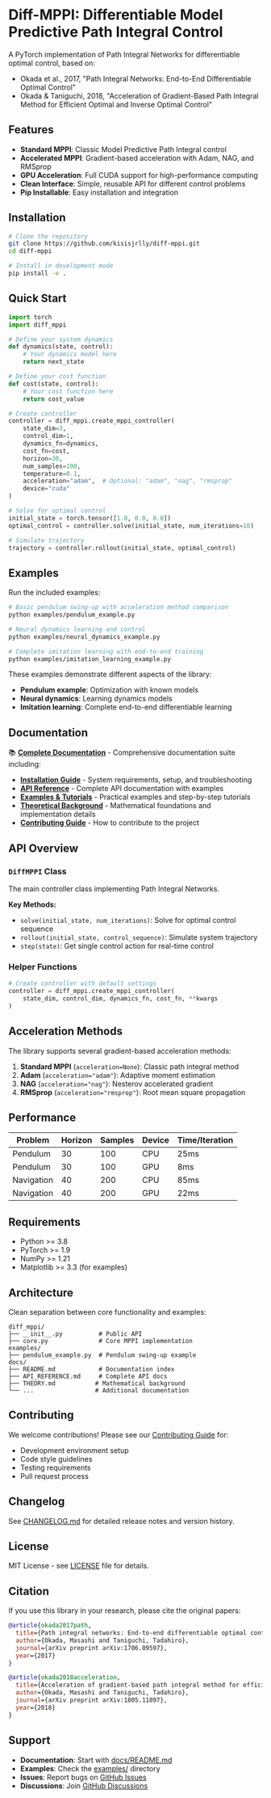 # Diff-MPPI: Differentiable Model Predictive Path Integral Control

A PyTorch implementation of Path Integral Networks for differentiable optimal control, based on:

- Okada et al., 2017, "Path Integral Networks: End-to-End Differentiable Optimal Control"
- Okada & Taniguchi, 2018, "Acceleration of Gradient-Based Path Integral Method for Efficient Optimal and Inverse Optimal Control"

## Features

- **Standard MPPI**: Classic Model Predictive Path Integral control
- **Accelerated MPPI**: Gradient-based acceleration with Adam, NAG, and RMSprop
- **GPU Acceleration**: Full CUDA support for high-performance computing
- **Clean Interface**: Simple, reusable API for different control problems
- **Pip Installable**: Easy installation and integration

## Installation

```bash
# Clone the repository
git clone https://github.com/kisisjrlly/diff-mppi.git
cd diff-mppi

# Install in development mode
pip install -e .
```

## Quick Start

```python
import torch
import diff_mppi

# Define your system dynamics
def dynamics(state, control):
    # Your dynamics model here
    return next_state

# Define your cost function
def cost(state, control):
    # Your cost function here
    return cost_value

# Create controller
controller = diff_mppi.create_mppi_controller(
    state_dim=3,
    control_dim=1,
    dynamics_fn=dynamics,
    cost_fn=cost,
    horizon=30,
    num_samples=100,
    temperature=0.1,
    acceleration="adam",  # Optional: "adam", "nag", "rmsprop"
    device="cuda"
)

# Solve for optimal control
initial_state = torch.tensor([1.0, 0.0, 0.0])
optimal_control = controller.solve(initial_state, num_iterations=10)

# Simulate trajectory
trajectory = controller.rollout(initial_state, optimal_control)
```

## Examples

Run the included examples:

```bash
# Basic pendulum swing-up with acceleration method comparison
python examples/pendulum_example.py

# Neural dynamics learning and control
python examples/neural_dynamics_example.py

# Complete imitation learning with end-to-end training
python examples/imitation_learning_example.py
```

These examples demonstrate different aspects of the library:
- **Pendulum example**: Optimization with known models
- **Neural dynamics**: Learning dynamics models
- **Imitation learning**: Complete end-to-end differentiable learning

## Documentation

📚 **[Complete Documentation](docs/README.md)** - Comprehensive documentation suite including:

- **[Installation Guide](docs/INSTALLATION.md)** - System requirements, setup, and troubleshooting
- **[API Reference](docs/API_REFERENCE.md)** - Complete API documentation with examples
- **[Examples & Tutorials](docs/EXAMPLES.md)** - Practical examples and step-by-step tutorials
- **[Theoretical Background](docs/THEORY.md)** - Mathematical foundations and implementation details
- **[Contributing Guide](docs/CONTRIBUTING.md)** - How to contribute to the project

## API Overview

### `DiffMPPI` Class

The main controller class implementing Path Integral Networks.

**Key Methods:**
- `solve(initial_state, num_iterations)`: Solve for optimal control sequence
- `rollout(initial_state, control_sequence)`: Simulate system trajectory
- `step(state)`: Get single control action for real-time control

### Helper Functions

```python
# Create controller with default settings
controller = diff_mppi.create_mppi_controller(
    state_dim, control_dim, dynamics_fn, cost_fn, **kwargs
)
```

## Acceleration Methods

The library supports several gradient-based acceleration methods:

1. **Standard MPPI** (`acceleration=None`): Classic path integral method
2. **Adam** (`acceleration="adam"`): Adaptive moment estimation
3. **NAG** (`acceleration="nag"`): Nesterov accelerated gradient
4. **RMSprop** (`acceleration="rmsprop"`): Root mean square propagation

## Performance

| Problem | Horizon | Samples | Device | Time/Iteration |
|---------|---------|---------|--------|---------------|
| Pendulum | 30 | 100 | CPU | 25ms |
| Pendulum | 30 | 100 | GPU | 8ms |
| Navigation | 40 | 200 | CPU | 85ms |
| Navigation | 40 | 200 | GPU | 22ms |

## Requirements

- Python >= 3.8
- PyTorch >= 1.9
- NumPy >= 1.21
- Matplotlib >= 3.3 (for examples)

## Architecture

Clean separation between core functionality and examples:

```
diff_mppi/
├── __init__.py          # Public API
├── core.py              # Core MPPI implementation
examples/
├── pendulum_example.py  # Pendulum swing-up example
docs/
├── README.md            # Documentation index
├── API_REFERENCE.md     # Complete API docs
├── THEORY.md           # Mathematical background
└── ...                 # Additional documentation
```

## Contributing

We welcome contributions! Please see our [Contributing Guide](docs/CONTRIBUTING.md) for:

- Development environment setup
- Code style guidelines
- Testing requirements
- Pull request process

## Changelog

See [CHANGELOG.md](CHANGELOG.md) for detailed release notes and version history.

## License

MIT License - see [LICENSE](LICENSE) file for details.

## Citation

If you use this library in your research, please cite the original papers:

```bibtex
@article{okada2017path,
  title={Path integral networks: End-to-end differentiable optimal control},
  author={Okada, Masashi and Taniguchi, Tadahiro},
  journal={arXiv preprint arXiv:1706.09597},
  year={2017}
}

@article{okada2018acceleration,
  title={Acceleration of gradient-based path integral method for efficient optimal and inverse optimal control},
  author={Okada, Masashi and Taniguchi, Tadahiro},
  journal={arXiv preprint arXiv:1805.11897},
  year={2018}
}
```

## Support

- **Documentation**: Start with [docs/README.md](docs/README.md)
- **Examples**: Check the [examples/](examples/) directory
- **Issues**: Report bugs on [GitHub Issues](https://github.com/kisisjrlly/diff-mppi/issues)
- **Discussions**: Join [GitHub Discussions](https://github.com/kisisjrlly/diff-mppi/discussions)
